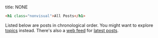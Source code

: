 title: NONE

```markdown allowHTML
<h1 class="nonvisual">All Posts</h1>
```

Listed below are posts in chronological order. You might want to explore
[topics](page://topics) instead. There's also a
[web feed](https://aboutfeeds.com) for [latest posts](page://index.atom).

```list categories=articles,snippets,journal
```
